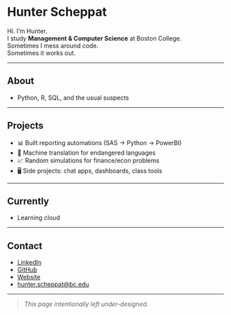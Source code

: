 # Hunter Scheppat

Hi. I’m Hunter.  
I study **Management & Computer Science** at Boston College.  
Sometimes I mess around code.  
Sometimes it works out.

---

## About
- Python, R, SQL, and the usual suspects  

---

## Projects
- 📊 Built reporting automations (SAS → Python → PowerBI)  
- 🤖 Machine translation for endangered languages
- 📈 Random simulations for finance/econ problems  
- 🖥️ Side projects: chat apps, dashboards, class tools

---

## Currently
- Learning cloud

---

## Contact
- [LinkedIn](https://linkedin.com/in/hunterscheppat)  
- [GitHub](https://github.com/hunterschep)
- [Website](https://hunterschep.github.io/website/)  
- hunter.scheppat@bc.edu  

---

> *This page intentionally left under-designed.*
